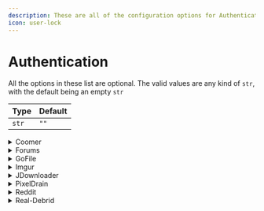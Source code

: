 ```yaml
---
description: These are all of the configuration options for Authentication.
icon: user-lock
---
```


# Authentication

All the options in these list are optional. The valid values are any kind of `str`, with the default being an empty `str`

|Type |Default|
|----|---|
|`str`|`""`|

<details>

<summary>Coomer</summary>

In order to scrape your favorites from coomer, you need to provide Cyberdrop-DL with your coomer `session` cookie.

Once you have put your `session` cookie into the authentication file, you can add `https://coomer.su/favorites` to the URLs file, and Cyberdrop-DL will scrape your favorites.

</details>

<details>

<summary>Forums</summary>

In order to scrape links/content from forums, you need to provide Cyberdrop-DL with your login details so it can access the website. This section also includes cookies for the support forums.

If you use the cookie extractor to load the `XF_User` cookies into the program, you don't need to provide these credentials. If you ever log out of the forum in your browser though, you will need to use the cookie extractor again to get new cookies.

It is best to leave the authentication parameter for SimpCity blank, as they have made their forum public and have asked users scraping the website not to use logged in users.

In order to set specific authentication values for a config instead of the global values, make an `authentication.yaml` file in the config folder.

## `xf_user_cookie`

This is the value for the `XF_User` cookie mentioned above. If you want to only use credentials, you can leave this blank.

## `username`

This is your username for the forum. Again, if you use cookies, you don't need to provide this.

## `password`

This is your password for the forum. Again, if you use cookies, you don't need to provide this.

</details>

<details>

<summary>GoFile</summary>

If you decide to pay for GoFile Premium (faster downloads, etc.) you can provide your API key to Cyberdrop-DL in order for the program to use it.

## `api_key`

You can get your API key here: [https://gofile.io/myProfile](https://gofile.io/myProfile)

</details>

<details>

<summary>Imgur</summary>

In order to scrape images from Imgur, you'll need to create a client on Imgur's website.

[https://api.imgur.com/oauth2/addclient](https://api.imgur.com/oauth2/addclient)

Some examples of what to put in for what it asks for:

- Application Name: `Cyberdrop-DL`

- OAuth2 without a callback URL

- Website: `<really doesn't matter>`

- Email: `your_email@domain.com`

- Description: `Cyberdrop-DL client`


## `client_id`

After generating the client above, you will need to give Cyberdrop-DL the client ID.

</details>

<details>

<summary>JDownloader</summary>

Under JDownloader 2 settings -> MyJDownloader

You will set an email, password, and device name (then connect).

## `username`

Provide Cyberdrop-DL the email from above

## `password`

Provide Cyberdrop-DL the password from above

## `device`

Provide Cyberdrop-DL the device name from above

</details>

<details>

<summary>PixelDrain</summary>

If you decide to pay for PixelDrain premium (faster downloads, etc.) you can provide your API key to Cyberdrop-DL in order for the program to use it.

## `api_key`

You can get your API key here: [https://pixeldrain.com/user/api_keys](https://pixeldrain.com/user/api_keys)

</details>

<details>

<summary>Reddit</summary>

In order to scrape files from Reddit, you'll need to create an app on reddit's website (it's free).

[https://www.reddit.com/prefs/apps](https://www.reddit.com/prefs/apps)

## `personal_use_script`
## `secret`

after generating the app, you will need to give Cyberdrop-DL these values.

</details>

<details>

<summary>Real-Debrid</summary>

In order to download files from sites supported by real-debrid, you'll need to get the API token from your account.

## `api_key`

You can get your API key here (you must be logged in): [https://real-debrid.com/apitoken](https://real-debrid.com/apitoken)

</details>
